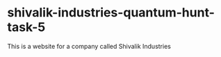 # shivalik-industries-quantum-hunt-task-5
This is a website for a company called Shivalik Industries
